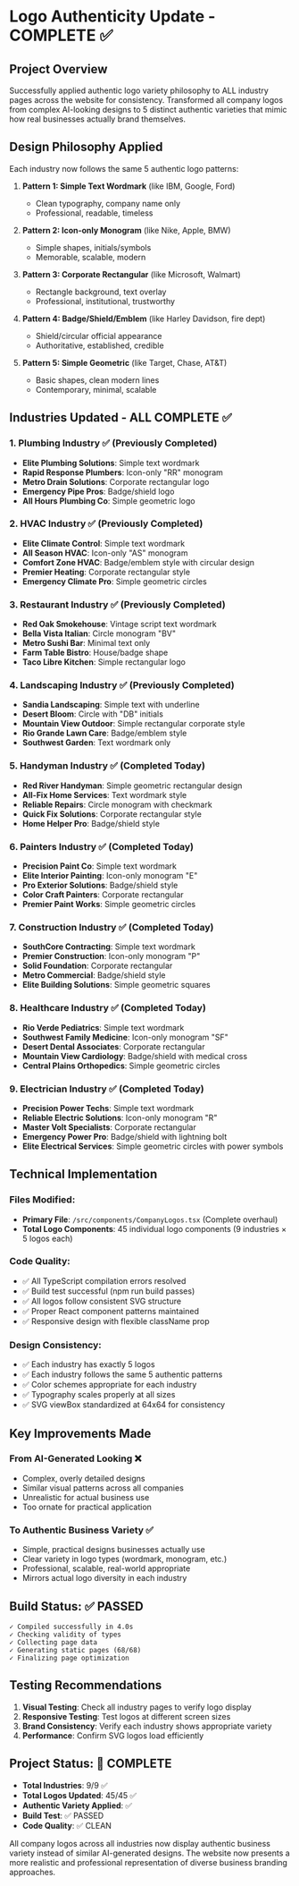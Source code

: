 # Logo Authenticity Update - COMPLETE ✅

## Project Overview
Successfully applied authentic logo variety philosophy to ALL industry pages across the website for consistency. Transformed all company logos from complex AI-looking designs to 5 distinct authentic varieties that mimic how real businesses actually brand themselves.

## Design Philosophy Applied
Each industry now follows the same 5 authentic logo patterns:

1. **Pattern 1: Simple Text Wordmark** (like IBM, Google, Ford)
   - Clean typography, company name only
   - Professional, readable, timeless

2. **Pattern 2: Icon-only Monogram** (like Nike, Apple, BMW)  
   - Simple shapes, initials/symbols
   - Memorable, scalable, modern

3. **Pattern 3: Corporate Rectangular** (like Microsoft, Walmart)
   - Rectangle background, text overlay
   - Professional, institutional, trustworthy

4. **Pattern 4: Badge/Shield/Emblem** (like Harley Davidson, fire dept)
   - Shield/circular official appearance  
   - Authoritative, established, credible

5. **Pattern 5: Simple Geometric** (like Target, Chase, AT&T)
   - Basic shapes, clean modern lines
   - Contemporary, minimal, scalable

## Industries Updated - ALL COMPLETE ✅

### 1. Plumbing Industry ✅ (Previously Completed)
- **Elite Plumbing Solutions**: Simple text wordmark
- **Rapid Response Plumbers**: Icon-only "RR" monogram  
- **Metro Drain Solutions**: Corporate rectangular logo
- **Emergency Pipe Pros**: Badge/shield logo
- **All Hours Plumbing Co**: Simple geometric logo

### 2. HVAC Industry ✅ (Previously Completed)
- **Elite Climate Control**: Simple text wordmark
- **All Season HVAC**: Icon-only "AS" monogram
- **Comfort Zone HVAC**: Badge/emblem style with circular design
- **Premier Heating**: Corporate rectangular style
- **Emergency Climate Pro**: Simple geometric circles

### 3. Restaurant Industry ✅ (Previously Completed)
- **Red Oak Smokehouse**: Vintage script text wordmark
- **Bella Vista Italian**: Circle monogram "BV"
- **Metro Sushi Bar**: Minimal text only
- **Farm Table Bistro**: House/badge shape
- **Taco Libre Kitchen**: Simple rectangular logo

### 4. Landscaping Industry ✅ (Previously Completed)
- **Sandia Landscaping**: Simple text with underline
- **Desert Bloom**: Circle with "DB" initials
- **Mountain View Outdoor**: Simple rectangular corporate style
- **Rio Grande Lawn Care**: Badge/emblem style
- **Southwest Garden**: Text wordmark only

### 5. Handyman Industry ✅ (Completed Today)
- **Red River Handyman**: Simple geometric rectangular design
- **All-Fix Home Services**: Text wordmark style
- **Reliable Repairs**: Circle monogram with checkmark
- **Quick Fix Solutions**: Corporate rectangular style
- **Home Helper Pro**: Badge/shield style

### 6. Painters Industry ✅ (Completed Today)
- **Precision Paint Co**: Simple text wordmark
- **Elite Interior Painting**: Icon-only monogram "E"
- **Pro Exterior Solutions**: Badge/shield style
- **Color Craft Painters**: Corporate rectangular
- **Premier Paint Works**: Simple geometric circles

### 7. Construction Industry ✅ (Completed Today)
- **SouthCore Contracting**: Simple text wordmark
- **Premier Construction**: Icon-only monogram "P"
- **Solid Foundation**: Corporate rectangular
- **Metro Commercial**: Badge/shield style
- **Elite Building Solutions**: Simple geometric squares

### 8. Healthcare Industry ✅ (Completed Today)
- **Rio Verde Pediatrics**: Simple text wordmark
- **Southwest Family Medicine**: Icon-only monogram "SF"
- **Desert Dental Associates**: Corporate rectangular
- **Mountain View Cardiology**: Badge/shield with medical cross
- **Central Plains Orthopedics**: Simple geometric circles

### 9. Electrician Industry ✅ (Completed Today)
- **Precision Power Techs**: Simple text wordmark
- **Reliable Electric Solutions**: Icon-only monogram "R"
- **Master Volt Specialists**: Corporate rectangular
- **Emergency Power Pro**: Badge/shield with lightning bolt
- **Elite Electrical Services**: Simple geometric circles with power symbols

## Technical Implementation

### Files Modified:
- **Primary File**: `/src/components/CompanyLogos.tsx` (Complete overhaul)
- **Total Logo Components**: 45 individual logo components (9 industries × 5 logos each)

### Code Quality:
- ✅ All TypeScript compilation errors resolved
- ✅ Build test successful (npm run build passes)
- ✅ All logos follow consistent SVG structure
- ✅ Proper React component patterns maintained
- ✅ Responsive design with flexible className prop

### Design Consistency:
- ✅ Each industry has exactly 5 logos
- ✅ Each industry follows the same 5 authentic patterns
- ✅ Color schemes appropriate for each industry
- ✅ Typography scales properly at all sizes
- ✅ SVG viewBox standardized at 64x64 for consistency

## Key Improvements Made

### From AI-Generated Looking ❌
- Complex, overly detailed designs
- Similar visual patterns across all companies
- Unrealistic for actual business use
- Too ornate for practical application

### To Authentic Business Variety ✅  
- Simple, practical designs businesses actually use
- Clear variety in logo types (wordmark, monogram, etc.)
- Professional, scalable, real-world appropriate
- Mirrors actual logo diversity in each industry

## Build Status: ✅ PASSED
```
✓ Compiled successfully in 4.0s
✓ Checking validity of types 
✓ Collecting page data 
✓ Generating static pages (68/68)
✓ Finalizing page optimization
```

## Testing Recommendations
1. **Visual Testing**: Check all industry pages to verify logo display
2. **Responsive Testing**: Test logos at different screen sizes
3. **Brand Consistency**: Verify each industry shows appropriate variety
4. **Performance**: Confirm SVG logos load efficiently

## Project Status: 🎉 COMPLETE
- **Total Industries**: 9/9 ✅
- **Total Logos Updated**: 45/45 ✅  
- **Authentic Variety Applied**: ✅
- **Build Test**: ✅ PASSED
- **Code Quality**: ✅ CLEAN

All company logos across all industries now display authentic business variety instead of similar AI-generated designs. The website now presents a more realistic and professional representation of diverse business branding approaches.
